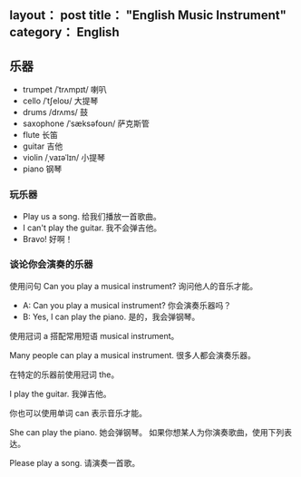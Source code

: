 layout： post
title： "English Music Instrument"
category： English
---

## 乐器

- trumpet /ˈtrʌmpɪt/ 喇叭
- cello /ˈtʃeloʊ/ 大提琴
- drums /drʌms/ 鼓
- saxophone /ˈsæksəfoʊn/ 萨克斯管
- flute 长笛
- guitar 吉他
- violin /ˌvaɪəˈlɪn/ 小提琴
- piano 钢琴

### 玩乐器

- Play us a song. 给我们播放一首歌曲。
- I can't play the guitar. 我不会弹吉他。
- Bravo! 好啊！

### 谈论你会演奏的乐器

使用问句 Can you play a musical instrument? 询问他人的音乐才能。

- A: Can you play a musical instrument?          你会演奏乐器吗？
- B: Yes, I can play the piano.   是的，我会弹钢琴。

使用冠词 a 搭配常用短语 musical instrument。

Many people can play a musical instrument.  很多人都会演奏乐器。

在特定的乐器前使用冠词 the。

I play the guitar.  我弹吉他。

你也可以使用单词 can 表示音乐才能。

She can play the piano.                                 她会弹钢琴。
如果你想某人为你演奏歌曲，使用下列表达。

Please play a song.                                 请演奏一首歌。
